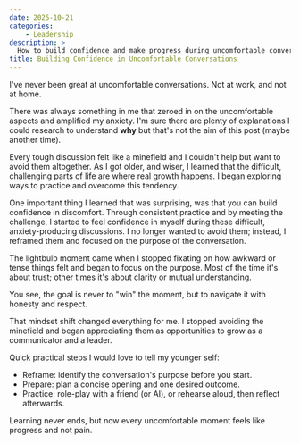 ```yaml
---
date: 2025-10-21
categories:
    - Leadership
description: >
  How to build confidence and make progress during uncomfortable conversations
title: Building Confidence in Uncomfortable Conversations
---
```


I've never been great at uncomfortable conversations. Not at work, and not at home.

There was always something in me that zeroed in on the uncomfortable aspects and amplified my anxiety. I'm sure there are plenty of explanations I could research to understand **why** but that's not the aim of this post (maybe another time).

Every tough discussion felt like a minefield and I couldn't help but want to avoid them altogether. As I got older, and wiser, I learned that the difficult, challenging parts of life are where real growth happens. I began exploring ways to practice and overcome this tendency.

<!-- more -->

One important thing I learned that was surprising, was that you can build confidence in discomfort. Through consistent practice and by meeting the challenge, I started to feel confidence in myself during these difficult, anxiety-producing discussions. I no longer wanted to avoid them; instead, I reframed them and focused on the purpose of the conversation.

The lightbulb moment came when I stopped fixating on how awkward or tense things felt and began to focus on the purpose. Most of the time it's about trust; other times it's about clarity or mutual understanding.

You see, the goal is never to "win" the moment, but to navigate it with honesty and respect.

That mindset shift changed everything for me. I stopped avoiding the minefield and began appreciating them as opportunities to grow as a communicator and a leader.

Quick practical steps I would love to tell my younger self:
- Reframe: identify the conversation's purpose before you start.
- Prepare: plan a concise opening and one desired outcome.
- Practice: role-play with a friend (or AI), or rehearse aloud, then reflect afterwards.

Learning never ends, but now every uncomfortable moment feels like progress and not pain.